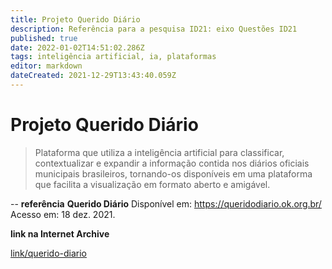 ```yaml
---
title: Projeto Querido Diário 
description: Referência para a pesquisa ID21: eixo Questões ID21
published: true
date: 2022-01-02T14:51:02.286Z
tags: inteligência artificial, ia, plataformas
editor: markdown
dateCreated: 2021-12-29T13:43:40.059Z
---
```


# Projeto Querido Diário 
> Plataforma que utiliza a inteligência artificial para classificar, contextualizar e expandir a informação contida nos diários oficiais municipais brasileiros, tornando-os disponíveis em uma plataforma que facilita a visualização em formato aberto e amigável.

--
**referência**
**Querido Diário** Disponível em: https://queridodiario.ok.org.br/ Acesso em: 18 dez. 2021.

**link na Internet Archive** 

[link/querido-diario](https://web.archive.org/web/20211229202458/https://queridodiario.ok.org.br/)